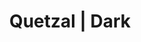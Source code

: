 ---
title: Quetzal | Dark
type: Substratum theme
pic: https://bootleggersrom.github.io/img/addons/quetzal.jpg
desc: For those who wants a Dark UI with an elegant but interesting selection of icons, colors and also a transparent UI. If you want something more than a Dark UI, this is definitely something you might like
playstore: https://play.google.com/store/apps/details?id=com.itssaalex.quetzal
linktitle: Get it on Play Store
---